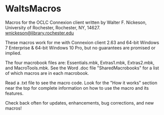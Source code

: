# WaltsMacros
Macros for the OCLC Connexion client written by Walter F. Nickeson, University of Rochester, Rochester, NY, 14627.
wnickeson@library.rochester.edu

These macros work for me with Connexion client 2.63 and 64-bit Windows 7 Enterprise & 64-bit Windows 10 Pro, but no guarantees are promised or implied.

The four macrobook files are: Essentials.mbk, Extras1.mbk, Extras2.mbk, and MacroTools.mbk. See the Word .doc file "SharedMacrobooks" for a list of which macros are in each macrobook.

Read a .txt file to see the macro code. Look for the "How it works" section near the top for complete information on how to use the macro and its features.

Check back often for updates, enhancements, bug corrections, and new macros!
